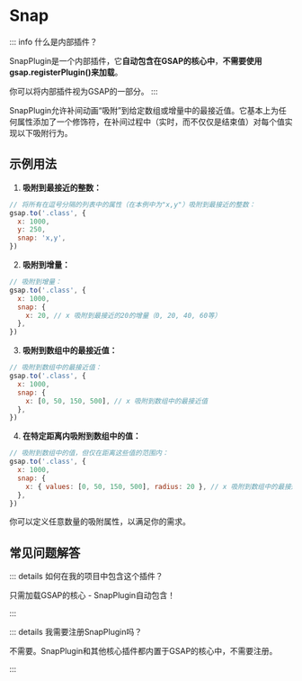 # Snap

::: info 什么是内部插件？

SnapPlugin是一个内部插件，它**自动包含在GSAP的核心中**，**不需要使用gsap.registerPlugin()来加载**。

你可以将内部插件视为GSAP的一部分。
:::

SnapPlugin允许补间动画“吸附”到给定数组或增量中的最接近值。它基本上为任何属性添加了一个修饰符，在补间过程中（实时，而不仅仅是结束值）对每个值实现以下吸附行为。

## 示例用法

1. **吸附到最接近的整数：**

```javascript
// 将所有在逗号分隔的列表中的属性（在本例中为"x,y"）吸附到最接近的整数：
gsap.to('.class', {
  x: 1000,
  y: 250,
  snap: 'x,y',
})
```

2. **吸附到增量：**

```javascript
// 吸附到增量：
gsap.to('.class', {
  x: 1000,
  snap: {
    x: 20, // x 吸附到最接近的20的增量（0, 20, 40, 60等）
  },
})
```

3. **吸附到数组中的最接近值：**

```javascript
// 吸附到数组中的最接近值：
gsap.to('.class', {
  x: 1000,
  snap: {
    x: [0, 50, 150, 500], // x 吸附到数组中的最接近值
  },
})
```

4. **在特定距离内吸附到数组中的值：**

```javascript
// 吸附到数组中的值，但仅在距离这些值的范围内：
gsap.to('.class', {
  x: 1000,
  snap: {
    x: { values: [0, 50, 150, 500], radius: 20 }, // x 吸附到数组中的最接近值，但仅在距离20像素内。
  },
})
```

你可以定义任意数量的吸附属性，以满足你的需求。

## 常见问题解答

::: details 如何在我的项目中包含这个插件？

只需加载GSAP的核心 - SnapPlugin自动包含！

:::

::: details 我需要注册SnapPlugin吗？

不需要。SnapPlugin和其他核心插件都内置于GSAP的核心中，不需要注册。

:::
